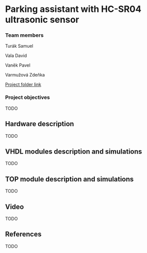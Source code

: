 # Parking assistant with HC-SR04 ultrasonic sensor

### Team members

Turák Samuel

Vala David

Vaněk Pavel

Varmužová Zdeňka

[Project folder link](https://github.com/Bobik77/Digital_electronic_project)

### Project objectives

TODO


## Hardware description

TODO


## VHDL modules description and simulations

TODO


## TOP module description and simulations

TODO

## Video

TODO


## References

TODO
